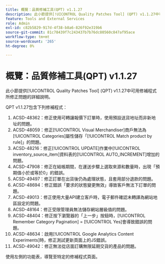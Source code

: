 ```yaml
---
title: 概覽：品質修補工具(QPT) v1.1.27
description: 此小節提供[!UICONTROL Quality Patches Tool] (QPT) v1.1.27中可用修補程式所修正問題的詳細說明。
feature: Tools and External Services
role: Admin
exl-id: c82b5829-917d-4f38-b8a6-826f92e319b6
source-git-commit: 81c78439f7c243437b7b76dc80560c847af95ace
workflow-type: tm+mt
source-wordcount: '265'
ht-degree: 0%

---
```


# 概覽：品質修補工具(QPT) v1.1.27

此小節提供[!UICONTROL Quality Patches Tool] (QPT) v1.1.27中可用修補程式所修正問題的詳細說明。

QPT v1.1.27包含下列修補程式：

1. ACSD-48362：修正使用可轉讓報價下訂單時，使用預設送貨地址而非新地址的問題。
1. ACSD-48059：修正[!UICONTROL Visual Merchandiser]商戶無法為[!UICONTROL Categories]屬性儲存「[!UICONTROL Match product by rule]」的問題。
1. ACSD-48216：修正[!UICONTROL UPDATE]作業中[!UICONTROL inventory_source_item]資料表的[!UICONTROL AUTO_INCREMENT]增加的問題。
1. ACSD-47908：修正在結帳期間，在運送步驟上選取來源和數量時，出現「預期值小於或等於0」的錯誤。
1. ACSD-49497：修正訂單在出貨後仍為處理狀態，且套用部分退款的問題。
1. ACSD-48694：修正錯誤「要求的狀態變更無效」導致客戶無法下訂單的問題。
1. ACSD-49013：修正使用大量API建立客戶時，電子郵件確認未轉譯為網站地區設定的問題。
1. ACSD-48164：修正受限管理員無法儲存網站層級值的問題。
1. ACSD-48404：修正按下瀏覽器的「上一步」按鈕時，[!UICONTROL Remember Category Pagination] = [!UICONTROL Yes]會導致錯誤的問題。
1. ACSD-48634：啟用[!UICONTROL Google Analytics Content Experiments]時，修正測試更新頁面上的JS錯誤。
1. ACSD-49042：修正無法從店面訂購無限延期交貨的產品的問題。

使用左側的功能表，導覽至特定的修補程式頁面。
